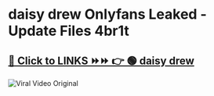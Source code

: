 
 # daisy drew Onlyfans Leaked - Update Files 4br1t

## <h2><a href="https://clipsfans.com/daisy_drew&ref=git">🔗 Click to LINKS ⏩⏩ 👉 🟢 daisy drew </a></h2>

<a href="https://clipsfans.com/daisy_drew&ref=git" rel="nofollow" data-target="animated-image.originalLink"><img src="https://i.ibb.co.com/xMMVF88/686577567.gif" alt="Viral Video Original" style="max-width: 100%; display: inline-block;" data-target="animated-image.originalImage"></a>

